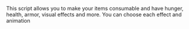 This script allows you to make your items consumable and have hunger, health, armor, visual effects and more.
You can choose each effect and animation
